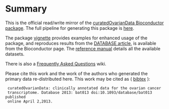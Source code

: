 # Summary

This is the official read/write mirror of the [curatedOvarianData
Bioconductor
package](http://www.bioconductor.org/packages/curatedOvarianData). The
full pipeline for generating this package is
[here](https://bitbucket.org/lwaldron/curatedovariandata).


The package [vignette](http://www.bioconductor.org/packages/release/data/experiment/vignettes/curatedOvarianData/inst/doc/curatedOvarianData_vignette.pdf)
provides examples for enhanced usage of the package, and
reproduces results from the [DATABASE article](http://database.oxfordjournals.org/content/2013/bat013.full), is available from the
Bioconductor page.  The [reference
manual](http://www.bioconductor.org/packages/release/data/experiment/manuals/curatedOvarianData/man/curatedOvarianData.pdf)
details all the available datasets.

There is also a [Frequently Asked
Questions](https://bitbucket.org/lwaldron/curatedovariandata/wiki/Home) wiki.

Please cite this work and the work of the authors who generated the
primary data re-distributed here.  This work may be cited as
( [bibtex](http://bcb.dfci.harvard.edu/ovariancancer/curatedovariandata.bib) ):

     curatedOvarianData: clinically annotated data for the ovarian cancer
     transcriptome. Database 2013: bat013 doi:10.1093/database/bat013 published
     online April 2,2013.
